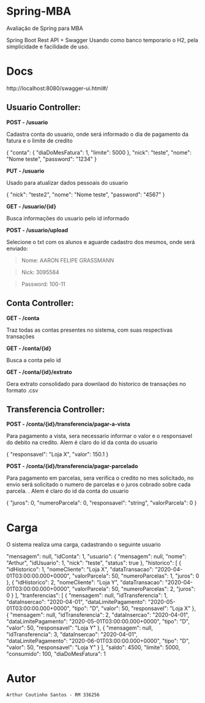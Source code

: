 # Spring-MBA
Avaliação de Spring para MBA

Spring Boot Rest API + Swagger
Usando como banco temporario o H2, pela simplicidade e facilidade de uso.

# Docs

http://localhost:8080/swagger-ui.html#/

## Usuario Controller:

**POST - /usuario**

Cadastra conta do usuario, onde será informado o dia de pagamento da fatura e o limite de credito

{
  "conta": {
    "diaDoMesFatura": 1,
    "limite": 5000
  },
  "nick": "teste",
  "nome": "Nome teste",
  "password": "1234"
}

**PUT - /usuario**

Usado para atualizar dados pessoais do usuario

{
  "nick": "teste2",
  "nome": "Nome teste",
  "password": "4567"
}

**GET - /usuario/{id}**

Busca informações do usuario pelo id informado

**POST - /usuario/upload**

Selecione o txt com os alunos e aguarde cadastro dos mesmos, onde será enviado:

>Nome: AARON FELIPE GRASSMANN 

>Nick: 3095564

>Password: 100-11


## Conta Controller:

**GET - /conta**

Traz todas as contas presentes no sistema, com suas respectivas transações

**GET - /conta/{id}**

Busca a conta pelo id

**GET - /conta/{id}/extrato**

Gera extrato consolidado para downlaod do historico de transações no formato .csv

## Transferencia Controller:

**POST - /conta/{id}/transferencia/pagar-a-vista**

Para pagamento a vista, sera necessario informar o valor e o responsavel do debito na credito. Alem é claro do id da conta do usuario

{
  "responsavel": "Loja X",
  "valor": 150.1
}

**POST - /conta/{id}/transferencia/pagar-parcelado**

Para pagamento em parcelas, sera verifica o credito no mes solicitado, no envio será solicitado o numero de parcelas e o juros cobrado 
sobre cada parcela. . Alem é claro do id da conta do usuario

{
  "juros": 0,
  "numeroParcela": 0,
  "responsavel": "string",
  "valorParcela": 0
}

# Carga

O sistema realiza uma carga, cadastrando o seguinte usuario


  "mensagem": null,
  "idConta": 1,
  "usuario": {
    "mensagem": null,
    "nome": "Arthur",
    "idUsuario": 1,
    "nick": "teste",
    "status": true
  },
  "historico": [
    {
      "idHistorico": 1,
      "nomeCliente": "Loja X",
      "dataTransacao": "2020-04-01T03:00:00.000+0000",
      "valorParcela": 50,
      "numeroParcelas": 1,
      "juros": 0
    },
    {
      "idHistorico": 2,
      "nomeCliente": "Loja Y",
      "dataTransacao": "2020-04-01T03:00:00.000+0000",
      "valorParcela": 50,
      "numeroParcelas": 2,
      "juros": 0
    }
  ],
  "tranferencias": [
    {
      "mensagem": null,
      "idTransferencia": 1,
      "dataInsercao": "2020-04-01",
      "dataLimitePagamento": "2020-05-01T03:00:00.000+0000",
      "tipo": "D",
      "valor": 50,
      "responsavel": "Loja X"
    },
    {
      "mensagem": null,
      "idTransferencia": 2,
      "dataInsercao": "2020-04-01",
      "dataLimitePagamento": "2020-05-01T03:00:00.000+0000",
      "tipo": "D",
      "valor": 50,
      "responsavel": "Loja Y"
    },
    {
      "mensagem": null,
      "idTransferencia": 3,
      "dataInsercao": "2020-04-01",
      "dataLimitePagamento": "2020-06-01T03:00:00.000+0000",
      "tipo": "D",
      "valor": 50,
      "responsavel": "Loja Y"
    }
  ],
  "saldo": 4500,
  "limite": 5000,
  "consumido": 100,
  "diaDoMesFatura": 1



# Autor

```
Arthur Coutinho Santos - RM 336256
```
